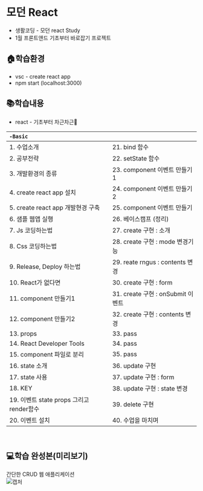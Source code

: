 # 모던 React 
- 생활코딩 - 모던 react Study
- 1월 프론트앤드 기초부터 바로잡기 프로젝트


## 🏠학습환경
- vsc - create react app
- npm start (localhost:3000)


## 📚학습내용
- react - 기초부터 차근차근🐢

|`-Basic` | | 
|:---|:---|               
|1. 수업소개|21. bind 함수|
|2. 공부전략|22. setState 함수|
|3. 개발환경의 종류|23. component 이벤트 만들기1|
|4. create react app 설치|24. component 이벤트 만들기2|
|5. create react app 개발현경 구축|25. component 이벤트 만들기|
|6. 샘플 웹앱 실행|26. 베이스캠프 (정리)|
|7. Js 코딩하는법|27. create 구현 : 소개|
|8. Css 코딩하는법|28. create 구현 : mode 변경기능|
|9. Release, Deploy 하는법|29. reate rngus : contents 변경|
|10. React가 없다면|30. create 구현 : form|
|11. component 만들기1|31. create 구현 : onSubmit 이벤트|
|12. component 만들기2|32. create 구현 : contents 변경|
|13. props|33. pass |33. pass|
|14. React Developer Tools| 34. pass|
|15. component 파일로 분리| 35. pass|
|16. state 소개|36. update 구현 |
|17. state 사용|37. update 구현 : form|
|18. KEY|38. update 구현 : state 변경|
|19. 이벤트 state props 그리고 render함수|39. delete 구현|
|20. 이벤트 설치|40. 수업을 마치며|
<br>

## 💻학습 완성본(미리보기)
간단한 CRUD 웹 애플리케이션<br>
![캡처](https://user-images.githubusercontent.com/48710889/119236706-d559d700-bb73-11eb-9699-1ed2e243fdd3.PNG)
